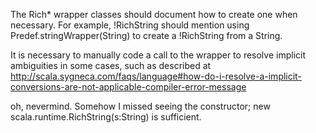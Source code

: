 The Rich* wrapper classes should document how to create one
when necessary. For example, !RichString should mention
using Predef.stringWrapper(String) to create a !RichString from a String.

It is necessary to manually code a call to the wrapper
to resolve implicit ambiguities in some cases, such as
described at 
http://scala.sygneca.com/faqs/language#how-do-i-resolve-a-implicit-conversions-are-not-applicable-compiler-error-message

oh, nevermind. Somehow I missed seeing the constructor;
  new scala.runtime.RichString(s:String)
is sufficient.
